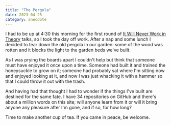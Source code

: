 ```yaml
---
title: "The Pergola"
date: 2023-04-25
category: anecdote
---
```


I had to be up at 4:30 this morning for the first round of [It Will Never Work in Theory][nwit] talks,
so I took the day off work.
After a nap and some lunch I decided to tear down the old pergola in our garden:
some of the wood was rotten and it blocks the light to the garden beds we've built.

As I was prying the boards apart I couldn't help but think that
someone must have enjoyed it once upon a time.
Someone had built it and trained the honeysuckle to grow on it;
someone had probably sat where I'm sitting now and enjoyed looking at it,
and now I was just whacking it with a hammer so that I could throw it out with the trash.

And having had that thought I had to wonder if the things I've built are destined for the same fate.
I have 34 repositories on GitHub and there's about a million words on this site;
will anyone learn from it or will it bring anyone any pleasure after I'm gone,
and if so,
for how long?

Time to make another cup of tea.
If you came in peace, be welcome.

[nwit]: https://neverworkintheory.org/
